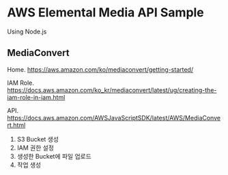 # AWS Elemental Media API Sample

Using Node.js

## MediaConvert

Home. https://aws.amazon.com/ko/mediaconvert/getting-started/

IAM Role. https://docs.aws.amazon.com/ko_kr/mediaconvert/latest/ug/creating-the-iam-role-in-iam.html

API. https://docs.aws.amazon.com/AWSJavaScriptSDK/latest/AWS/MediaConvert.html

1. S3 Bucket 생성
2. IAM 권한 설정
3. 생성한 Bucket에 파일 업로드
4. 작업 생성